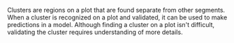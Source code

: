 Clusters are regions on a plot that are found separate from other segments. 
When a cluster is recognized on a plot and validated, it can be used to make predictions in a model. 
Although finding a cluster on a plot isn't difficult, validating the cluster requires understanding of more details. 
